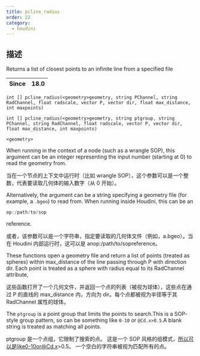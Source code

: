 ```yaml
---
title: pcline_radius
order: 22
category:
  - houdini
---
```

    
## 描述

Returns a list of closest points to an infinite line from a specified file

| Since | 18.0 |
| ----- | ---- |

`int [] pcline_radius(<geometry>geometry, string PChannel, string RadChannel, float radscale, vector P, vector dir, float max_distance, int maxpoints)`

`int [] pcline_radius(<geometry>geometry, string ptgroup, string PChannel, string RadChannel, float radscale, vector P, vector dir, float max_distance, int maxpoints)`

`<geometry>`

When running in the context of a node (such as a wrangle SOP), this argument
can be an integer representing the input number (starting at 0) to read the
geometry from.

当在一个节点的上下文中运行时（比如 wrangle SOP），这个参数可以是一个整数，代表要读取几何体的输入数字（从 0 开始）。

Alternatively, the argument can be a string specifying a geometry file (for
example, a `.bgeo`) to read from. When running inside Houdini, this can be an

```c
op:/path/to/sop
```

reference.

或者，该参数可以是一个字符串，指定要读取的几何体文件（例如，a.bgeo）。当在 Houdini 内部运行时，这可以是 anop:/path/to/sopreference。

These functions open a geometry file and return a list of points (treated as
spheres) within max_distance of the line passing through P with direction dir.
Each point is treated as a sphere with radius equal to its RadChannel
attribute,

这些函数打开了一个几何文件，并返回一个点的列表（被视为球体），这些点在通过 P 的直线的 max_distance 内，方向为 dir。每个点都被视为半径等于其 RadChannel 属性的球体。

The `ptgroup` is a point group that limits the points to search.This is a SOP-
style group pattern, so can be something like `0-10` or `@Cd.x>0.5`.A blank
string is treated as matching all points.

ptgroup 是一个点组，它限制了搜索的点。 这是一个 SOP 风格的组模式，所以可以是like0-10or@Cd.x>0.5。
一个空白的字符串被视为匹配所有的点。

